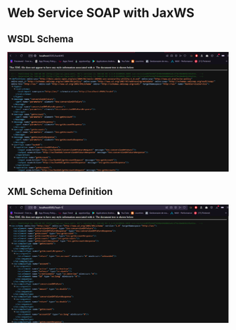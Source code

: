 # Web Service SOAP with JaxWS

## WSDL Schema

![WSDL Schema](./ressources/wsdl.png)

## XML Schema Definition


![XML Schema Definition](./ressources/xsd.png)